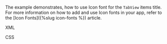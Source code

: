 The example demonstrates, how to use Icon font for the `TabView` items title. For more information on how to add and use Icon fonts in your app, refer to the [Icon Fonts]({%slug icon-fonts %}) article.

XML
<snippet id='tabview-icon-font-xml'/>

CSS
<snippet id='tabview-icon-font-css'/>